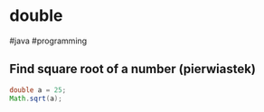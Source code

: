 # double
#java #programming 

## Find square root of a number (pierwiastek)
```java
double a = 25;  
Math.sqrt(a);
```